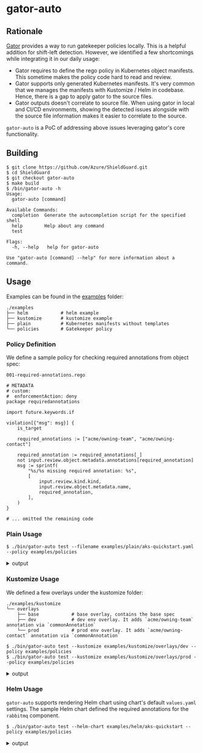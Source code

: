 # gator-auto

## Rationale

[Gator][gator] provides a way to run gatekeeper policies locally. This is a helpful addition for shift-left detection.
However, we identified a few shortcomings while integrating it in our daily usage:

- Gator requires to define the rego policy in Kubernetes object manifests. This sometime makes the policy code hard to read and review.
- Gator supports only generated Kubernetes manifests. It's very common that we manages the manifests with Kustomize / Helm in codebase. Hence, there is a gap to apply gator to the source files.
- Gator outputs doesn't correlate to source file. When using gator in local and CI/CD environments, showing the detected issues alongside with the source file information makes it easier to correlate to the source.

`gator-auto` is a PoC of addressing above issues leveraging gator's core functionality.

[gator]: https://open-policy-agent.github.io/gatekeeper/website/docs/gator/

## Building

```
$ git clone https://github.com/Azure/ShieldGuard.git
$ cd ShieldGuard
$ git checkout gator-auto
$ make build
$ /bin/gator-auto -h
Usage:
  gator-auto [command]

Available Commands:
  completion  Generate the autocompletion script for the specified shell
  help        Help about any command
  test

Flags:
  -h, --help   help for gator-auto

Use "gator-auto [command] --help" for more information about a command.
```

## Usage

Examples can be found in the [examples](./examples/) folder:

```
./examples
├── helm            # helm example
├── kustomize       # kustomize example
├── plain           # Kubernetes manifests without templates
└── policies        # Gatekeeper policy
```

### Policy Definition

We define a sample policy for checking required annotations from object spec:

`001-required-annotations.rego`

```rego
# METADATA
# custom:
#  enforcementAction: deny
package requiredannotations

import future.keywords.if

violation[{"msg": msg}] {
	is_target

	required_annotations := ["acme/owning-team", "acme/owning-contact"]

	required_annotation := required_annotations[_]
	not input.review.object.metadata.annotations[required_annotation]
	msg := sprintf(
		"%s/%s missing required annotation: %s",
		[
			input.review.kind.kind,
			input.review.object.metadata.name,
			required_annotation,
		],
	)
}

# ... omitted the remaining code
```

### Plain Usage

```
$ ./bin/gator-auto test --filename examples/plain/aks-quickstart.yaml --policy examples/policies
```

<details>
<summary>
output
</summary>

```
examples/plain/aks-quickstart.yaml FAIL Deployment/order-service missing required annotation: acme/owning-contact
examples/plain/aks-quickstart.yaml FAIL Deployment/order-service missing required annotation: acme/owning-team
examples/plain/aks-quickstart.yaml FAIL Deployment/product-service missing required annotation: acme/owning-contact
examples/plain/aks-quickstart.yaml FAIL Deployment/product-service missing required annotation: acme/owning-team
examples/plain/aks-quickstart.yaml FAIL Deployment/rabbitmq missing required annotation: acme/owning-contact
examples/plain/aks-quickstart.yaml FAIL Deployment/rabbitmq missing required annotation: acme/owning-team
examples/plain/aks-quickstart.yaml FAIL Deployment/store-front missing required annotation: acme/owning-contact
examples/plain/aks-quickstart.yaml FAIL Deployment/store-front missing required annotation: acme/owning-team
examples/plain/aks-quickstart.yaml FAIL Service/order-service missing required annotation: acme/owning-contact
examples/plain/aks-quickstart.yaml FAIL Service/order-service missing required annotation: acme/owning-team
examples/plain/aks-quickstart.yaml FAIL Service/product-service missing required annotation: acme/owning-contact
examples/plain/aks-quickstart.yaml FAIL Service/product-service missing required annotation: acme/owning-team
examples/plain/aks-quickstart.yaml FAIL Service/rabbitmq missing required annotation: acme/owning-contact
examples/plain/aks-quickstart.yaml FAIL Service/rabbitmq missing required annotation: acme/owning-team
examples/plain/aks-quickstart.yaml FAIL Service/store-front missing required annotation: acme/owning-contact
examples/plain/aks-quickstart.yaml FAIL Service/store-front missing required annotation: acme/owning-team
```

</details>

### Kustomize Usage

We defined a few overlays under the kustomize folder:

```
./examples/kustomize
└── overlays
    ├── base            # base overlay, contains the base spec
    ├── dev             # dev env overlay. It adds `acme/owning-team` annotation via `commonAnnotation`
    └── prod            # prod env overlay. It adds `acme/owning-contact` annotation via `commonAnnotation`
```

```
$ ./bin/gator-auto test --kustomize examples/kustomize/overlays/dev --policy examples/policies
$ ./bin/gator-auto test --kustomize examples/kustomize/overlays/prod --policy examples/policies
```

<details>
<summary>
output
</summary>

For `dev` overlay:

```
examples/kustomize/overlays/base/order-service-deployment.yaml FAIL Deployment/order-service missing required annotation: acme/owning-contact
examples/kustomize/overlays/base/order-service-deployment.yaml FAIL Service/order-service missing required annotation: acme/owning-contact
examples/kustomize/overlays/base/product-service-deployment.yaml FAIL Deployment/product-service missing required annotation: acme/owning-contact
examples/kustomize/overlays/base/product-service-deployment.yaml FAIL Service/product-service missing required annotation: acme/owning-contact
examples/kustomize/overlays/base/rabbitmq-deployment.yaml FAIL Deployment/rabbitmq missing required annotation: acme/owning-contact
examples/kustomize/overlays/base/rabbitmq-deployment.yaml FAIL Service/rabbitmq missing required annotation: acme/owning-contact
examples/kustomize/overlays/base/store-service-deployment.yaml FAIL Deployment/store-front missing required annotation: acme/owning-contact
examples/kustomize/overlays/base/store-service-deployment.yaml FAIL Service/store-front missing required annotation: acme/owning-contact
```

For `prod` overlay:

```
examples/kustomize/overlays/base/order-service-deployment.yaml FAIL Deployment/order-service missing required annotation: acme/owning-team
examples/kustomize/overlays/base/order-service-deployment.yaml FAIL Service/order-service missing required annotation: acme/owning-team
examples/kustomize/overlays/base/product-service-deployment.yaml FAIL Deployment/product-service missing required annotation: acme/owning-team
examples/kustomize/overlays/base/product-service-deployment.yaml FAIL Service/product-service missing required annotation: acme/owning-team
examples/kustomize/overlays/base/rabbitmq-deployment.yaml FAIL Deployment/rabbitmq missing required annotation: acme/owning-team
examples/kustomize/overlays/base/rabbitmq-deployment.yaml FAIL Service/rabbitmq missing required annotation: acme/owning-team
examples/kustomize/overlays/base/store-service-deployment.yaml FAIL Deployment/store-front missing required annotation: acme/owning-team
examples/kustomize/overlays/base/store-service-deployment.yaml FAIL Service/store-front missing required annotation: acme/owning-team
```

</details>

### Helm Usage

`gator-auto` supports rendering Helm chart using chart's default `values.yaml` settings.
The sample Helm chart defined the required annotations for the `rabbitmq` component.

```
$ ./bin/gator-auto test --helm-chart examples/helm/aks-quickstart --policy examples/policies
```

<details>
<summary>
output
</summary>

```
aks-quickstart/templates/order-service-deployment.yaml FAIL Deployment/order-service missing required annotation: acme/owning-contact
aks-quickstart/templates/order-service-deployment.yaml FAIL Deployment/order-service missing required annotation: acme/owning-team
aks-quickstart/templates/order-service-deployment.yaml FAIL Service/order-service missing required annotation: acme/owning-contact
aks-quickstart/templates/order-service-deployment.yaml FAIL Service/order-service missing required annotation: acme/owning-team
aks-quickstart/templates/product-service-deployment.yaml FAIL Deployment/product-service missing required annotation: acme/owning-contact
aks-quickstart/templates/product-service-deployment.yaml FAIL Deployment/product-service missing required annotation: acme/owning-team
aks-quickstart/templates/product-service-deployment.yaml FAIL Service/product-service missing required annotation: acme/owning-contact
aks-quickstart/templates/product-service-deployment.yaml FAIL Service/product-service missing required annotation: acme/owning-team
aks-quickstart/templates/store-service-deployment.yaml FAIL Deployment/store-front missing required annotation: acme/owning-contact
aks-quickstart/templates/store-service-deployment.yaml FAIL Deployment/store-front missing required annotation: acme/owning-team
aks-quickstart/templates/store-service-deployment.yaml FAIL Service/store-front missing required annotation: acme/owning-contact
aks-quickstart/templates/store-service-deployment.yaml FAIL Service/store-front missing required annotation: acme/owning-team
```

</details>
